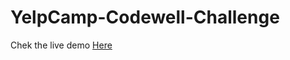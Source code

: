 # YelpCamp-Codewell-Challenge
Chek the live demo [Here](https://marcyannick1.github.io/YelpCamp-Codewell-Challenge/)
